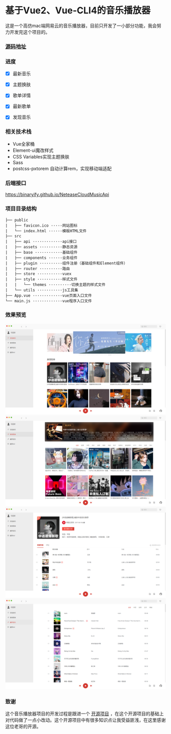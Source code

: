 # 基于Vue2、Vue-CLI4的音乐播放器

这是一个高仿mac端网易云的音乐播放器，目前只开发了一小部分功能，我会努力开发完这个项目的。


### [源码地址](https://gitee.com/uyc/vue-cloudmusic)


### 进度

- [x] 最新音乐
- [x] 主题换肤
- [x] 歌单详情
- [x] 最新歌单
- [x] 发现音乐


### 相关技术栈
- Vue全家桶
- Element-ui魔改样式
- CSS Variables实现主题换肤
- Sass
- postcss-pxtorem 自动计算rem，实现移动端适配


### 后端接口

https://binaryify.github.io/NeteaseCloudMusicApi


### 项目目录结构

``` 
├── public 
|   ├── favicon.ico ·····网站图标
|   └── index.html ······模板HTML文件
├── src
|   ├── api ·············api接口
|   ├── assets ··········静态资源
|   ├── base ············基础组件
|   ├── components ······业务组件
|   ├── plugin ··········组件注册（基础组件和Element组件）
|   ├── router ··········路由 
|   ├── store ···········vuex
|   ├── style ···········样式文件
|   |   └── themes ··········切换主题的样式文件
|   └── utils ···········js工具集
├── App.vue ·············vue页面入口文件
└── main.js ·············vue程序入口文件
```


### 效果预览
![首页](./images/discovery.png)
![推荐歌单](./images/recommend.png)
![歌单列表](./images/playlist-detail.png)
![最新音乐](./images/songs.png)


### 致谢
这个音乐播放器项目的开发过程是跟进一个 [开源项目](https://github.com/sl1673495/vue-netease-music) ，在这个开源项目的基础上对代码做了一点小改动。这个开源项目中有很多知识点让我受益匪浅，在这里感谢这位老哥的开源。